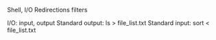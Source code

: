 Shell, I/O Redirections filters

I/O: input, output
Standard output: ls > file_list.txt
Standard input: sort < file_list.txt
